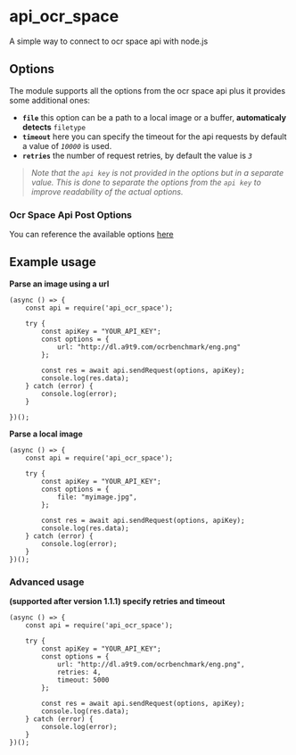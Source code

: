 # api_ocr_space
A simple way to connect to ocr space api with node.js

## Options
The module supports all the options from the ocr space api
plus it provides some additional ones:


- **`file`** this option can be a path to a local image or a buffer, **automaticaly detects** `filetype`
- **`timeout`** here you can specify the timeout for the api requests by default a value of *`10000`* is used.
- **`retries`** the number of request retries, by default the value is *`3`*

> *Note that the `api key` is not provided in the options but in a separate value.*
> *This is done to separate the options from the `api key` to improve readability of the actual options.* 

### Ocr Space Api Post Options

You can reference the available options [here](https://ocr.space/ocrapi "Ocr Space Api Post Options")

## Example usage

**Parse an image using a url**
```
(async () => {
    const api = require('api_ocr_space');
    
    try {
        const apiKey = "YOUR_API_KEY";
        const options = {
            url: "http://dl.a9t9.com/ocrbenchmark/eng.png"
        };
        
        const res = await api.sendRequest(options, apiKey);
        console.log(res.data);
    } catch (error) {
        console.log(error);
    }

})();
```
**Parse a local image**
```
(async () => {
    const api = require('api_ocr_space');
    
    try {
        const apiKey = "YOUR_API_KEY";
        const options = {
            file: "myimage.jpg",
        };
        
        const res = await api.sendRequest(options, apiKey);
        console.log(res.data);
    } catch (error) {
        console.log(error);
    }
})();

```


### Advanced usage
**(supported after version 1.1.1)
specify retries and timeout**

```
(async () => {
    const api = require('api_ocr_space');
    
    try {
        const apiKey = "YOUR_API_KEY";
        const options = {
            url: "http://dl.a9t9.com/ocrbenchmark/eng.png",
            retries: 4,
            timeout: 5000
        };
        
        const res = await api.sendRequest(options, apiKey);
        console.log(res.data);
    } catch (error) {
        console.log(error);
    }
})();
```

